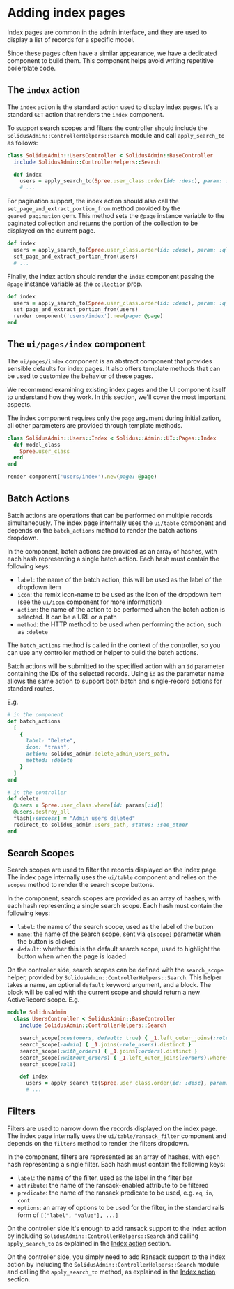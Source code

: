 # Adding index pages

Index pages are common in the admin interface, and they are used to display a list of records for a specific model.

Since these pages often have a similar appearance, we have a dedicated component to build them. This component helps avoid writing repetitive boilerplate code.

## The `index` action

The `index` action is the standard action used to display index pages. It's a standard `GET` action that renders the `index` component.

To support search scopes and filters the controller should include the `SolidusAdmin::ControllerHelpers::Search` module and call
`apply_search_to` as follows:

```ruby
class SolidusAdmin::UsersController < SolidusAdmin::BaseController
  include SolidusAdmin::ControllerHelpers::Search

  def index
    users = apply_search_to(Spree.user_class.order(id: :desc), param: :q)
    # ...
```

For pagination support, the index action should also call the `set_page_and_extract_portion_from` method provided by the `geared_pagination` gem. This method sets the `@page` instance variable to the paginated collection and returns the portion of the collection to be displayed on the current page.

```ruby
def index
  users = apply_search_to(Spree.user_class.order(id: :desc), param: :q)
  set_page_and_extract_portion_from(users)
  # ...
```

Finally, the index action should render the `index` component passing the `@page` instance variable as the `collection` prop.

```ruby
def index
  users = apply_search_to(Spree.user_class.order(id: :desc), param: :q)
  set_page_and_extract_portion_from(users)
  render component('users/index').new(page: @page)
end
```

## The `ui/pages/index` component

The `ui/pages/index` component is an abstract component that provides sensible defaults for index pages. It also offers template methods that can be used to customize the behavior of these pages.

We recommend examining existing index pages and the UI component itself to understand how they work. In this section, we'll cover the most important aspects.

The index component requires only the `page` argument during initialization, all other parameters are provided through template methods.

```ruby
class SolidusAdmin::Users::Index < Solidus::Admin::UI::Pages::Index
  def model_class
    Spree.user_class
  end
end

render component('users/index').new(page: @page)
```

## Batch Actions

Batch actions are operations that can be performed on multiple records simultaneously. The index page internally uses the `ui/table` component and depends on the `batch_actions` method to render the batch actions dropdown.

In the component, batch actions are provided as an array of hashes, with each hash representing a single batch action. Each hash must contain the following keys:

- `label`: the name of the batch action, this will be used as the label of the dropdown item
- `icon`: the remix icon-name to be used as the icon of the dropdown item (see the `ui/icon` component for more information)
- `action`: the name of the action to be performed when the batch action is selected. It can be a URL or a path
- `method`: the HTTP method to be used when performing the action, such as `:delete`

The `batch_actions` method is called in the context of the controller, so you can use any controller method or helper to build the batch actions.

Batch actions will be submitted to the specified action with an `id` parameter containing the IDs of the selected records. Using `id` as the
parameter name allows the same action to support both batch and single-record actions for standard routes.

E.g.

```ruby
# in the component
def batch_actions
  [
    {
      label: "Delete",
      icon: "trash",
      action: solidus_admin.delete_admin_users_path,
      method: :delete
    }
  ]
end
```

```ruby
# in the controller
def delete
  @users = Spree.user_class.where(id: params[:id])
  @users.destroy_all
  flash[:success] = "Admin users deleted"
  redirect_to solidus_admin.users_path, status: :see_other
end
```

## Search Scopes

Search scopes are used to filter the records displayed on the index page. The index page internally uses the `ui/table` component and relies on the `scopes` method to render the search scope buttons.

In the component, search scopes are provided as an array of hashes, with each hash representing a single search scope. Each hash must contain the following keys:

- `label`: the name of the search scope, used as the label of the button
- `name`: the name of the search scope, sent via `q[scope]` parameter when the button is clicked
- `default`: whether this is the default search scope, used to highlight the button when when the page is loaded

On the controller side, search scopes can be defined with the `search_scope` helper, provided by `SolidusAdmin::ControllerHelpers::Search`. This helper takes a name, an optional `default` keyword argument, and a block. The block will be called with the current scope and should return a new ActiveRecord scope.
E.g.

```ruby
module SolidusAdmin
  class UsersController < SolidusAdmin::BaseController
    include SolidusAdmin::ControllerHelpers::Search

    search_scope(:customers, default: true) { _1.left_outer_joins(:role_users).where(role_users: { id: nil }) }
    search_scope(:admin) { _1.joins(:role_users).distinct }
    search_scope(:with_orders) { _1.joins(:orders).distinct }
    search_scope(:without_orders) { _1.left_outer_joins(:orders).where(orders: { id: nil }) }
    search_scope(:all)

    def index
      users = apply_search_to(Spree.user_class.order(id: :desc), param: :q)
      # ...
```

## Filters

Filters are used to narrow down the records displayed on the index page. The index page internally uses the `ui/table/ransack_filter` component and depends on the `filters` method to render the filters dropdown.

In the component, filters are represented as an array of hashes, with each hash representing a single filter. Each hash must contain the following keys:


- `label`: the name of the filter, used as the label in the filter bar
- `attribute`: the name of the ransack-enabled attribute to be filtered
- `predicate`: the name of the ransack predicate to be used, e.g. `eq`, `in`, `cont`
- `options`: an array of options to be used for the filter, in the standard rails form of `[["label", "value"], ...]`

On the controller side it's enough to add ransack support to the index action by including `SolidusAdmin::ControllerHelpers::Search` and calling
`apply_search_to` as explained in the [Index action](#index-action) section.

On the controller side, you simply need to add Ransack support to the index action by including the `SolidusAdmin::ControllerHelpers::Search` module and calling the `apply_search_to` method, as explained in the [Index action](#index-action) section.
